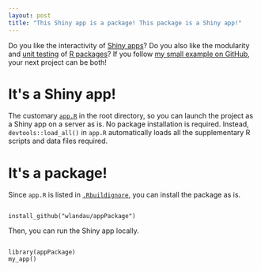 ```yaml
---
layout: post
title: "This Shiny app is a package! This package is a Shiny app!"
---
```


Do you like the interactivity of <a href="http://shiny.rstudio.com/">Shiny apps</a>? Do you also like the modularity and <a href="http://r-pkgs.had.co.nz/tests.html">unit testing</a> of <a href="http://r-pkgs.had.co.nz/">R packages</a>? If you follow <a href="https://github.com/wlandau/appPackage">my small example on GitHub</a>, your next project can be both!

# It's a Shiny app!

The customary <a href="http://shiny.rstudio.com/articles/single-file.html"><code>app.R</code></a> in the root directory, so you can launch the project as a Shiny app on a server as is. No package installation is required. Instead, <code>devtools::load_all()</code> in <code>app.R</code> automatically loads all the supplementary R scripts and data files required.

# It's a package!

Since <code>app.R</code> is listed in <a href="http://r-pkgs.had.co.nz/package.html"><code>.Rbuildignore</code></a>, you can install the package as is.

<pre><code>
install_github("wlandau/appPackage")
</code></pre>

Then, you can run the Shiny app locally.

<pre><code>
library(appPackage)
my_app()
</code></pre>
